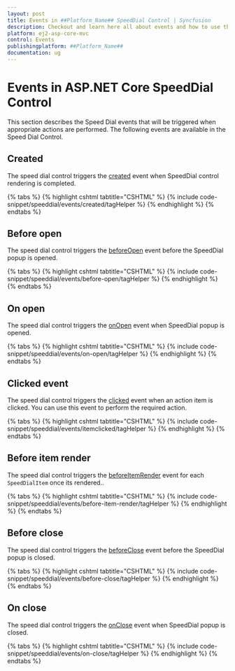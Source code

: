 ```yaml
---
layout: post
title: Events in ##Platform_Name## SpeedDial Control | Syncfusion
description: Checkout and learn here all about events and how to use them in ##Platform_Name## SpeedDial control of Syncfusion Essential JS 2 and more details.
platform: ej2-asp-core-mvc
control: Events
publishingplatform: ##Platform_Name##
documentation: ug
---
```


# Events in ASP.NET Core SpeedDial Control

This section describes the Speed Dial events that will be triggered when appropriate actions are performed. The following events are available in the Speed Dial Control.

## Created 

The speed dial control triggers the [created](https://help.syncfusion.com/cr/aspnetcore-js2/Syncfusion.EJ2.Buttons.SpeedDial.html#Syncfusion_EJ2_Buttons_SpeedDial_Created) event when SpeedDial control rendering is completed.

{% tabs %}
{% highlight cshtml tabtitle="CSHTML" %}
{% include code-snippet/speeddial/events/created/tagHelper %}
{% endhighlight %}
{% endtabs %}

## Before open

The speed dial control triggers the [beforeOpen](https://help.syncfusion.com/cr/aspnetcore-js2/Syncfusion.EJ2.Buttons.SpeedDial.html#Syncfusion_EJ2_Buttons_SpeedDial_BeforeOpen) event before the SpeedDial popup is opened.

{% tabs %}
{% highlight cshtml tabtitle="CSHTML" %}
{% include code-snippet/speeddial/events/before-open/tagHelper %}
{% endhighlight %}
{% endtabs %}

## On open

The speed dial control triggers the [onOpen](https://help.syncfusion.com/cr/aspnetcore-js2/Syncfusion.EJ2.Buttons.SpeedDial.html#Syncfusion_EJ2_Buttons_SpeedDial_OnOpen) event when SpeedDial popup is opened.

{% tabs %}
{% highlight cshtml tabtitle="CSHTML" %}
{% include code-snippet/speeddial/events/on-open/tagHelper %}
{% endhighlight %}
{% endtabs %}

## Clicked event

The speed dial control triggers the [clicked](https://help.syncfusion.com/cr/aspnetcore-js2/Syncfusion.EJ2.Buttons.SpeedDial.html#Syncfusion_EJ2_Buttons_SpeedDial_Clicked) event when an action item is clicked. You can use this event to perform the required action.

{% tabs %}
{% highlight cshtml tabtitle="CSHTML" %}
{% include code-snippet/speeddial/events/itemclicked/tagHelper %}
{% endhighlight %}
{% endtabs %}

## Before item render

The speed dial control triggers the [beforeItemRender](https://help.syncfusion.com/cr/aspnetcore-js2/Syncfusion.EJ2.Buttons.SpeedDial.html#Syncfusion_EJ2_Buttons_SpeedDial_BeforeItemRender) event for each `SpeedDialItem` once its rendered..

{% tabs %}
{% highlight cshtml tabtitle="CSHTML" %}
{% include code-snippet/speeddial/events/before-item-render/tagHelper %}
{% endhighlight %}
{% endtabs %}

## Before close

The speed dial control triggers the [beforeClose](https://help.syncfusion.com/cr/aspnetcore-js2/Syncfusion.EJ2.Buttons.SpeedDial.html#Syncfusion_EJ2_Buttons_SpeedDial_BeforeClose) event before the SpeedDial popup is closed.

{% tabs %}
{% highlight cshtml tabtitle="CSHTML" %}
{% include code-snippet/speeddial/events/before-close/tagHelper %}
{% endhighlight %}
{% endtabs %}

## On close

The speed dial control triggers the [onClose](https://help.syncfusion.com/cr/aspnetcore-js2/Syncfusion.EJ2.Buttons.SpeedDial.html#Syncfusion_EJ2_Buttons_SpeedDial_OnClose) event when SpeedDial popup is closed.

{% tabs %}
{% highlight cshtml tabtitle="CSHTML" %}
{% include code-snippet/speeddial/events/on-close/tagHelper %}
{% endhighlight %}
{% endtabs %}
